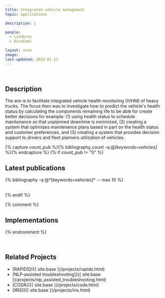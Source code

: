 ```yaml
---
title: Integrated vehicle management
topic: applications

description: |

people:
  - Lindgren
  - Kuratomi

layout: area
image: 
last-updated: 2022-01-23
---
```


<br>

## Description

The aim is to facilitate integrated vehicle health monitoring (IVHM) of heavy trucks. The focus then was to investigate how to predict the vehicle's health status by calculating the components remaining life to be able for create better decisions for example: (1) using health status to schedule maintenance so that unplanned downtime is minimized, (2) creating a system that optimizes maintenance plans based in part on the health status and customer preferences, and (3) creating a system that provides decision support to drivers and fleet planners utilization of vehicles.

{% capture count_pub %}{% bibliography_count -q @*[keywords=vehicles]* %}{% endcapture %}
{% if count_pub != "0" %}
<br>

## Latest publications

<div class="publications">
    <table class="table">
        <tbody>
        <tr>
          {% bibliography -q @*[keywords=vehicles]*  -- max 10 %}
        </tr>
        </tbody>
    </table>
</div>
{% endif %}
 
 <br>
 
 {% comment %}
## Implementations

{% endcomment %}

<br>

## Related Projects

- [RAPIDS]({{ site.base }}/projects/rapids.html)
- [NLP-assisted troubleshooting]({{ site.base }}/projects/nlp_assisted_troubleshooting.html)
- [CODA]({{ site.base }}/projects/coda.html)
- [IRIS]({{ site.base }}/projects/iris.html)
